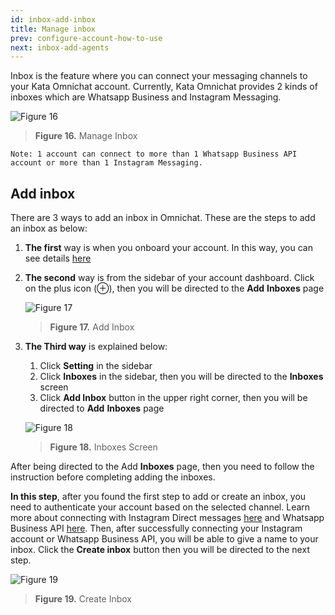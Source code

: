 ```yaml
---
id: inbox-add-inbox
title: Manage inbox
prev: configure-account-how-to-use
next: inbox-add-agents
---
```


Inbox is the feature where you can connect your messaging channels to your Kata Omnichat account. Currently, Kata Omnichat provides 2 kinds of inboxes which are Whatsapp Business and Instagram Messaging.

![Figure 16](/assets/images/products/kata-omnichat/image16.png)

> **Figure 16.** Manage Inbox

```
Note: 1 account can connect to more than 1 Whatsapp Business API account or more than 1 Instagram Messaging.
```

## Add inbox

There are 3 ways to add an inbox in Omnichat. These are the steps to add an inbox as below:

1. **The first** way is when you onboard your account. In this way, you can see details [here](/kata-omnichat/before-you-start/prepare-your-instagram-business-account)
2. **The second** way is from the sidebar of your account dashboard. Click on the plus icon (⊕), then you will be directed to the **Add** **Inboxes** page

    ![Figure 17](/assets/images/products/kata-omnichat/image17.png)

    > **Figure 17.** Add Inbox

3. **The Third way** is explained below:

    1. Click **Setting** in the sidebar
    2. Click **Inboxes** in the sidebar, then you will be directed to the **Inboxes** screen
    3. Click **Add Inbox** button in the upper right corner, then you will be directed to **Add** **Inboxes** page

    ![Figure 18](/assets/images/products/kata-omnichat/image18.png)

    > **Figure 18.** Inboxes Screen

After being directed to the Add **Inboxes** page, then you need to follow the instruction before completing adding the inboxes.

**In this step**, after you found the first step to add or create an inbox, you need to authenticate your account based on the selected channel. Learn more about connecting with Instagram Direct messages [here](/kata-omnichat/before-you-start/prepare-your-instagram-business-account) and Whatsapp Business API [here](/kata-omnichat/before-you-start/prepare-your-waba-account). Then, after successfully connecting your Instagram account or Whatsapp Business API, you will be able to give a name to your inbox. Click the **Create inbox** button then you will be directed to the next step.

![Figure 19](/assets/images/products/kata-omnichat/image19.png)

> **Figure 19.** Create Inbox
